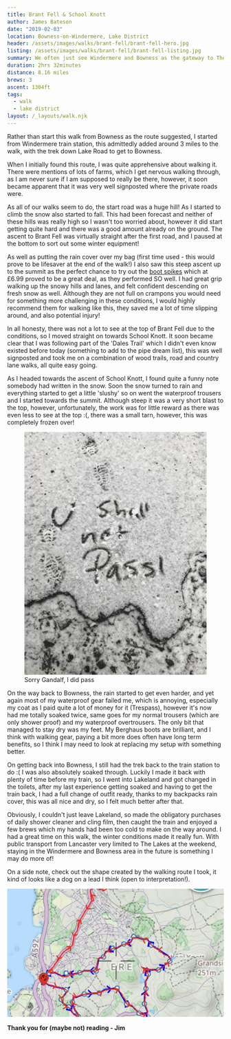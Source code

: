 ```yaml
---
title: Brant Fell & School Knott
author: James Bateson
date: "2019-02-03"
location: Bowness-on-Windermere, Lake District
header: /assets/images/walks/brant-fell/brant-fell-hero.jpg
listing: /assets/images/walks/brant-fell/brant-fell-listing.jpg
summary: We often just see Windermere and Bowness as the gateway to The Lakes and apart from the traditional Lakeland stop we just drive through. So I thought I'd give a walk around these parts a go, and I wasn't disappointed.
duration: 2hrs 32minutes
distance: 8.16 miles
brews: 3
ascent: 1304ft
tags:
  - walk
  - lake district
layout: /_layouts/walk.njk
---
```


Rather than start this walk from Bowness as the route suggested, I started from Windermere train station, this admittedly added around 3 miles to the walk, with the trek down Lake Road to get to Bowness.

When I initially found this route, I was quite apprehensive about walking it. There were mentions of lots of farms, which I get nervous walking through, as I am never sure if I am supposed to really be there, however, it soon became apparent that it was very well signposted where the private roads were.

As all of our walks seem to do, the start road was a huge hill! As I started to climb the snow also started to fall. This had been forecast and neither of these hills was really high so I wasn't too worried about, however it did start getting quite hard and there was a good amount already on the ground. The ascent to Brant Fell was virtually straight after the first road, and I paused at the bottom to sort out some winter equipment!

As well as putting the rain cover over my bag (first time used - this would prove to be lifesaver at the end of the walk!) I also saw this steep ascent up to the summit as the perfect chance to try out the [boot spikes](https://www.trespass.com/clawz-ice-grippers?gclid=EAIaIQobChMI-srO_IKg4AIVRrTtCh3AwAqwEAQYASABEgLY6vD_BwE#color=Black&size=EACH) which at &pound;6.99 proved to be a great deal, as they performed SO well. I had great grip walking up the snowy hills and lanes, and felt confident descending on fresh snow as well. Although they are not full on crampons you would need for something more challenging in these conditions, I would highly recommend them for walking like this, they saved me a lot of time slipping around, and also potential injury!

In all honesty, there was not a lot to see at the top of Brant Fell due to the conditions, so I moved straight on towards School Knott. It soon became clear that I was following part of the 'Dales Trail' which I didn't even know existed before today (something to add to the pipe dream list), this was well signposted and took me on a combination of wood trails, road and country lane walks, all quite easy going.

<div class="lg:flex">
    <p class="lg:flex-1 lg:mr-6">As I headed towards the ascent of School Knott, I found quite a funny note somebody had written in the snow. Soon the snow turned to rain and everything started to get a little 'slushy' so on went the waterproof trousers and I started towards the summit. Although steep it was a very short blast to the top, however, unfortunately, the work was for little reward as there was even less to see at the top :(, there was a small tarn, however, this was completely frozen over!</p>
    <figure class="lg:flex-1">
    <img src="/assets/images/walks/brant-fell/brant-fell-content-1.jpg" class="rounded mt-6 lg:mt-0" alt="An image of the words 'You shall not pass' written into the snow">
    <figcaption class="text-xs">Sorry Gandalf, I did pass</figcaption>
    </figure>
</div>

On the way back to Bowness, the rain started to get even harder, and yet again most of my waterproof gear failed me, which is annoying, especially my coat as I paid quite a lot of money for it (Trespass), however it's now had me totally soaked twice, same goes for my normal trousers (which are only shower proof) and my waterproof overtrousers. The only bit that managed to stay dry was my feet. My Berghaus boots are brilliant, and I think with walking gear, paying a bit more does often have long term benefits, so I think I may need to look at replacing my setup with something better.

On getting back into Bowness, I still had the trek back to the train station to do :( I was also absolutely soaked through. Luckily I made it back with plenty of time before my train, so I went into Lakeland and got changed in the toilets, after my last experience getting soaked and having to get the train back, I had a full change of outfit ready, thanks to my backpacks rain cover, this was all nice and dry, so I felt much better after that.

Obviously, I couldn't just leave Lakeland, so made the obligatory purchases of daily shower cleaner and cling film, then caught the train and enjoyed a few brews which my hands had been too cold to make on the way around. I had a great time on this walk, the winter conditions made it really fun. With public transport from Lancaster very limited to The Lakes at the weekend, staying in the Windermere and Bowness area in the future is something I may do more of!

On a side note, check out the shape created by the walking route I took, it kind of looks like a dog on a lead I think (open to interpretation!).

<img src="/assets/images/walks/brant-fell/brant-fell-content-2.jpg" class="rounded mt-6" alt="An image of the route I took plotted on a map, it's makes the shape of a dog on a lead.">

**Thank you for (maybe not) reading - Jim**

